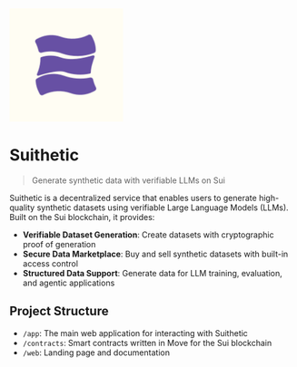 <img src="flow.svg" alt="Suithetic Logo" width="200" height="200">

# Suithetic

> Generate synthetic data with verifiable LLMs on Sui

Suithetic is a decentralized service that enables users to generate high-quality synthetic datasets using verifiable Large Language Models (LLMs). Built on the Sui blockchain, it provides:

- **Verifiable Dataset Generation**: Create datasets with cryptographic proof of generation
- **Secure Data Marketplace**: Buy and sell synthetic datasets with built-in access control
- **Structured Data Support**: Generate data for LLM training, evaluation, and agentic applications

## Project Structure

- `/app`: The main web application for interacting with Suithetic
- `/contracts`: Smart contracts written in Move for the Sui blockchain
- `/web`: Landing page and documentation
